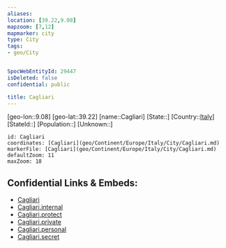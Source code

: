 ```yaml
---
aliases: 
location: [39.22,9.08]
mapzoom: [7,12] 
mapmarker: city 
type: City
tags:
- geo/City


SpocWebEntityId: 29447
isDeleted: false
confidential: public

title: Cagliari
---
```

[geo-lon::9.08]
[geo-lat::39.22]
[name::Cagliari]
[State::]
[Country::[Italy](geo/Continent/Europe/Italy.md)]
[StateId::]
[Population::]
[Unknown::]


```leaflet
id: Cagliari
coordinates: [Cagliari](geo/Continent/Europe/Italy/City/Cagliari.md)
markerFile: [Cagliari](geo/Continent/Europe/Italy/City/Cagliari.md)
defaultZoom: 11 
maxZoom: 18
```


## Confidential Links & Embeds: 
- [Cagliari](../../../../../../_public/geo/Continent/Europe/Italy/City/Cagliari.md) 
- [Cagliari.internal](../../../../../../_internal/geo/Continent/Europe/Italy/City/Cagliari.internal.md) 
- [Cagliari.protect](../../../../../../_protect/geo/Continent/Europe/Italy/City/Cagliari.protect.md) 
- [Cagliari.private](../../../../../../_private/geo/Continent/Europe/Italy/City/Cagliari.private.md) 
- [Cagliari.personal](../../../../../../_personal/geo/Continent/Europe/Italy/City/Cagliari.personal.md) 
- [Cagliari.secret](../../../../../../_secret/geo/Continent/Europe/Italy/City/Cagliari.secret.md) 
